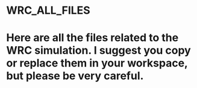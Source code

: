 # WRC_ALL_FILES
# Here are all the files related to the WRC simulation. I suggest you copy or replace them in your workspace, but please be very careful.
